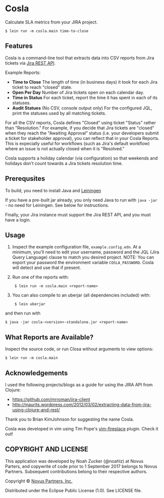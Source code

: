 # Cosla

Calculate SLA metrics from your JIRA project.

    $ lein run -m cosla.main time-to-close

## Features

Cosla is a command-line tool that extracts data into CSV reports from Jira tickets via [Jira REST API](https://developer.atlassian.com/jiradev/jira-apis/jira-rest-apis).

Example Reports:

- **Time to Close** The length of time (in business days) it took for each Jira ticket to reach "closed" state.
- **Open Per Day** Number of Jira tickets open on each calendar day.
- **Time in Status** For each ticket, report the time it has spent in each of its statuses.
- **Audit Statues** (No CSV, console output only) For the configured JQL, print the statuses used by all matching tickets.

For all the CSV reports, Cosla defines "Closed" using ticket "Status" rather than "Resolution."  For example, if you decide that Jira tickets are "closed" when they reach the "Awaiting Approval" status (i.e. your developers submit a ticket for stakeholder approval), you can reflect that in your Cosla Reports. This is expecially useful for workflows (such as Jira's default workflow) where an issue is not actually closed when it is "Resolved."

Cosla supports a holiday calendar (via configuration) so that weekends and holidays don't count towards a Jira tickets resolution time.

## Prerequsites

To build, you need to install Java and [Leiningen](https://leiningen.org/)

If you have a pre-built jar already, you only need Java to run with `java -jar` - no need for Leiningen. See below for instructions.

Finally, your Jira instance must support the Jira REST API, and you must have a login.

## Usage

1. Inspect the example configuration file, `example.config.edn`. At a minimum, you'll need to edit your username, password and the JQL (Jira Query Language) clause to match you desired project. NOTE: You can export your password the environment variable `COSLA_PASSWORD`. Cosla will detect and use that if present.

2. Run one of the reports with:

        $ lein run -m cosla.main <report-name>

3. You can also compile to an uberjar (all dependencies included) with:

        $ lein uberjar

and then run with

    $ java -jar cosla-<version>-standalone.jar <report-name>


## What Reports are Available?

Inspect the source code, or run Closa without arguments to view options:

    $ lein run -m cosla.main

## Acknowledgements

I used the following projects/blogs as a guide for using the JIRA API from Clojure:

- https://github.com/mrroman/jira-client
- http://maurits.wordpress.com/2012/03/02/extracting-data-from-jira-using-clojure-and-rest/

Thank you to Brian KimJohnson for suggesting the name Cosla.

Cosla was developed in vim using Tim Pope's [vim-fireplace](https://github.com/tpope/vim-fireplace) plugin. Check it out!

## COPYRIGHT AND LICENSE

This application was developed by Noah Zucker (@noahlz) at Novus Parters, and copywrite of code prior to 1 September 2017 belongs to Novus Partners. Subsequent contributions belong to their respective authors.

Copyright © [Novus Partners, Inc.](https://www.novus.com)

Distributed under the Eclipse Public License (1.0). See LICENSE file.
